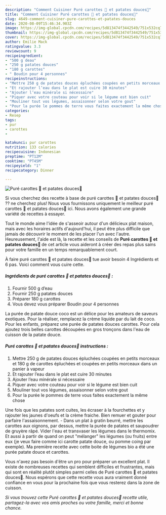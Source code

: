 ```yaml
---
description: "Comment Cuisiner Puré carottes 🥕 et patates douces🍠"
title: "Comment Cuisiner Puré carottes 🥕 et patates douces🍠"
slug: 4649-comment-cuisiner-pure-carottes-et-patates-douces
date: 2020-08-09T15:46:34.903Z
image: https://img-global.cpcdn.com/recipes/5d813474f3442549/751x532cq70/pure-carottes-🥕-et-patates-douces🍠-photo-principale-de-la-recette.jpg
thumbnail: https://img-global.cpcdn.com/recipes/5d813474f3442549/751x532cq70/pure-carottes-🥕-et-patates-douces🍠-photo-principale-de-la-recette.jpg
cover: https://img-global.cpcdn.com/recipes/5d813474f3442549/751x532cq70/pure-carottes-🥕-et-patates-douces🍠-photo-principale-de-la-recette.jpg
author: Emilie Mack
ratingvalue: 3.3
reviewcount: 9
recipeingredient:
- "500 g deau"
- "250 g patates douces"
- "180 g carottes"
- " Boudin pour 4 personnes"
recipeinstructions:
- "Mettre 250 g de patates douces épluchées coupées en petits morceaux et 180 g de carottes épluchées et coupées en petits morceaux dans un panier à vapeur"
- "Et rajouter l’eau dans le plat est cuire 30 minutes"
- "Ajouter l’eau minérale si nécessaire"
- "Piquer avec votre couteau pour voir si le légume est bien cuit"
- "Mouliner tout vos légumes, assaisonner selon votre gout"
- "Pour la purée le pommes de terre vous faites exactement la même chose"
categories:
- Resep
tags:
- pur
- carottes
- 

katakunci: pur carottes  
nutrition: 133 calories
recipecuisine: Indonesian
preptime: "PT12M"
cooktime: "PT45M"
recipeyield: "1"
recipecategory: Dinner

---
```



![Puré carottes 🥕 et patates douces🍠](https://img-global.cpcdn.com/recipes/5d813474f3442549/751x532cq70/pure-carottes-🥕-et-patates-douces🍠-photo-principale-de-la-recette.jpg)

Si vous cherchez des recette à base de puré carottes 🥕 et patates douces🍠 ?? ne cherchez plus! Nous vous fournissons uniquement le meilleur puré carottes 🥕 et patates douces🍠 ici. Nous avons également une grande variété de recettes à essayer.

Tout le monde aime l'idée de s'asseoir autour d'un délicieux plat maison, mais avec les horaires actifs d'aujourd'hui, il peut être plus difficile que jamais de découvrir le moment de les placer l'un avec l'autre. Heureusement, l'aide est là, la recette et les conseils de <strong> Puré carottes 🥕 et patates douces🍠 </strong> de cet article vous aideront à créer des repas plus sains pour votre famille en un temps remarquablement court.

<!--inarticleads1-->

À faire puré carottes 🥕 et patates douces🍠 tue avoir besoin 4 Ingrédients et 6 pas. Voici comment vous cuire cette.

##### Ingrédients de puré carottes 🥕 et patates douces🍠 :

1. Fournir 500 g d’eau
1. Fournir 250 g patates douces
1. Préparer 180 g carottes
1. Vous devez vous préparer  Boudin pour 4 personnes


La purée de patate douce coco est un délice pour les amateurs de saveurs exotiques. Pour la réaliser, remplacez la crème liquide par du lait de coco. Pour les enfants, préparez une purée de patates douces carottes. Pour cela ajoutez trois belles carottes découpées en gros tronçons dans l&#39;eau de cuisson de la patate douce. 

<!--inarticleads2-->

##### Puré carottes 🥕 et patates douces🍠 instructions :

1. Mettre 250 g de patates douces épluchées coupées en petits morceaux et 180 g de carottes épluchées et coupées en petits morceaux dans un panier à vapeur
1. Et rajouter l’eau dans le plat est cuire 30 minutes
1. Ajouter l’eau minérale si nécessaire
1. Piquer avec votre couteau pour voir si le légume est bien cuit
1. Mouliner tout vos légumes, assaisonner selon votre gout
1. Pour la purée le pommes de terre vous faites exactement la même chose


Une fois que les patates sont cuites, les écraser à la fourchettes et y rajouter les jaunes d&#39;oeufs et la crème fraiche. Bien remuer et gouter pour parfaire l&#39;assaisonnement. - Dans un plat à gratin beurré, mettre les carottes aux oignons, par dessus, mettre la purée de patates et saupoudrer de gruyère râpé. Vider l&#39;eau et transvaser les légumes dans le thermomix. Et aussi à partir de quand on peut &#34;mélanger&#34; les légumes (ou fruits) entre eux (je veux faire comme ici carotte patate douce, ou pomme coing par exemple). Ma première recette avec cette boite de légumes bio a été une purée patate douce et carottes. 

<!--inarticleads1-->

<p>
Vous n'avez pas besoin d'être un pro pour préparer un excellent plat. Il existe de nombreuses recettes qui semblent difficiles et frustrantes, mais qui sont en réalité plutôt simples parmi celles de Puré carottes 🥕 et patates douces🍠. Nous espérons que cette recette vous aura vraiment donné confiance en vous pour la prochaine fois que vous resterez dans la zone de cuisson.
</p>

<p>
<i>Si vous trouvez cette Puré carottes 🥕 et patates douces🍠 recette utile, partagez-la avec vos amis proches ou votre famille, merci et bonne chance.</i>
</p>
